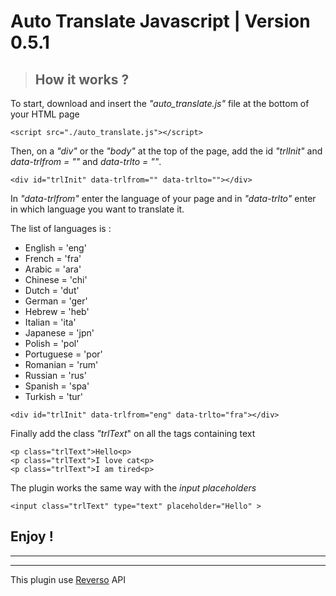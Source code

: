 # Auto Translate Javascript | Version 0.5.1

> ## How it works ?

To start, download and insert the _"auto_translate.js"_ file at the bottom of your HTML page 

```
<script src="./auto_translate.js"></script>
```

Then, on a _"div"_ or the _"body"_ at the top of the page, add the id _"trlInit"_ and _data-trlfrom = ""_ and _data-trlto = ""_.

```
<div id="trlInit" data-trlfrom="" data-trlto=""></div>
```

In _"data-trlfrom"_ enter the language of your page and in _"data-trlto"_ enter in which language you want to translate it.

The list of languages is :

* English  = 'eng'
* French = 'fra'
* Arabic = 'ara'
* Chinese = 'chi'
* Dutch = 'dut'
* German = 'ger'
* Hebrew = 'heb'
* Italian = 'ita'
* Japanese = 'jpn'
* Polish = 'pol'
* Portuguese = 'por'
* Romanian = 'rum'
* Russian = 'rus'
* Spanish = 'spa'
* Turkish = 'tur'


```
<div id="trlInit" data-trlfrom="eng" data-trlto="fra"></div>
```

Finally add the class _"trlText_" on all the tags containing text

```
<p class="trlText">Hello<p>
<p class="trlText">I love cat<p>
<p class="trlText">I am tired<p>
```

The plugin works the same way with the _input_ _placeholders_

```
<input class="trlText" type="text" placeholder="Hello" >
```

## Enjoy !


***
***
This plugin use [Reverso](https://www.reverso.net/text_translation.aspx?lang=EN) API


